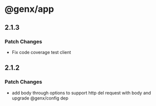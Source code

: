 # @genx/app

## 2.1.3

### Patch Changes

- Fix code coverage test client

## 2.1.2

### Patch Changes

- add body through options to support http del request with body and upgrade @genx/config dep
